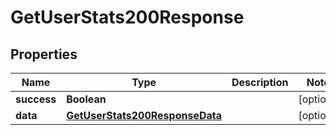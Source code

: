 

# GetUserStats200Response


## Properties

| Name | Type | Description | Notes |
|------------ | ------------- | ------------- | -------------|
|**success** | **Boolean** |  |  [optional] |
|**data** | [**GetUserStats200ResponseData**](GetUserStats200ResponseData.md) |  |  [optional] |



